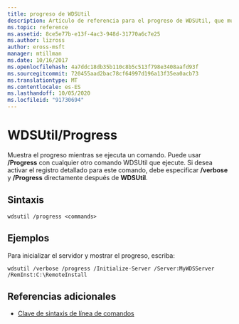 ```yaml
---
title: progreso de WDSUtil
description: Artículo de referencia para el progreso de WDSUtil, que muestra el progreso mientras se ejecuta un comando.
ms.topic: reference
ms.assetid: 8ce5e77b-e13f-4ac3-948d-31770a6c7e25
ms.author: lizross
author: eross-msft
manager: mtillman
ms.date: 10/16/2017
ms.openlocfilehash: 4a7ddc18db35b110c8b5c513f798e3408aafd93f
ms.sourcegitcommit: 720455aad2bac78cf64997d196a13f35ea0acb73
ms.translationtype: MT
ms.contentlocale: es-ES
ms.lasthandoff: 10/05/2020
ms.locfileid: "91730694"
---
```

# <a name="wdsutil-progress"></a>WDSUtil/Progress

Muestra el progreso mientras se ejecuta un comando. Puede usar **/Progress** con cualquier otro comando WDSUtil que ejecute. Si desea activar el registro detallado para este comando, debe especificar **/verbose** y **/Progress** directamente después de **WDSUtil**.

## <a name="syntax"></a>Sintaxis

```
wdsutil /progress <commands>
```

## <a name="examples"></a>Ejemplos

Para inicializar el servidor y mostrar el progreso, escriba:

```
wdsutil /verbose /progress /Initialize-Server /Server:MyWDSServer /RemInst:C:\RemoteInstall
```

## <a name="additional-references"></a>Referencias adicionales

- [Clave de sintaxis de línea de comandos](command-line-syntax-key.md)